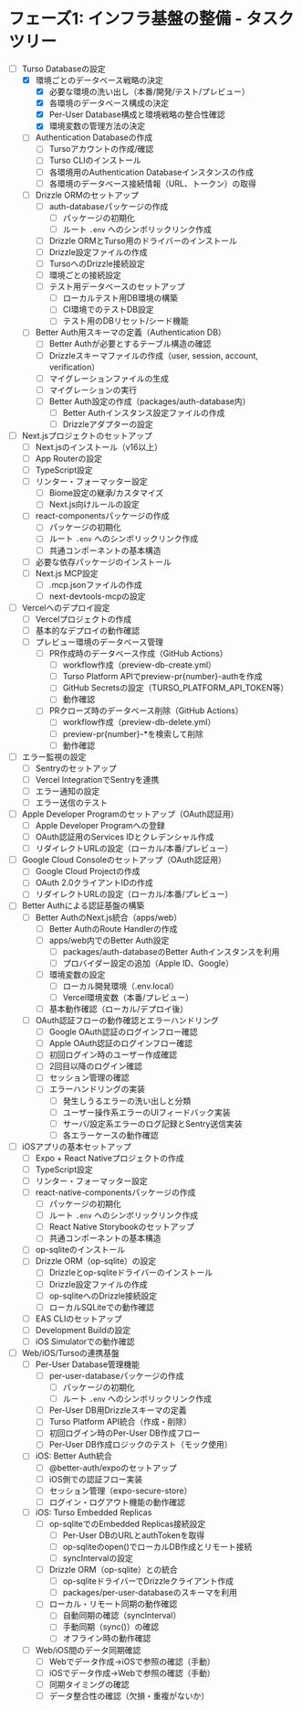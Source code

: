 # フェーズ1: インフラ基盤の整備 - タスクツリー

- [ ] Turso Databaseの設定
  - [x] 環境ごとのデータベース戦略の決定
    - [x] 必要な環境の洗い出し（本番/開発/テスト/プレビュー）
    - [x] 各環境のデータベース構成の決定
    - [x] Per-User Database構成と環境戦略の整合性確認
    - [x] 環境変数の管理方法の決定
  - [ ] Authentication Databaseの作成
    - [ ] Tursoアカウントの作成/確認
    - [ ] Turso CLIのインストール
    - [ ] 各環境用のAuthentication Databaseインスタンスの作成
    - [ ] 各環境のデータベース接続情報（URL、トークン）の取得
  - [ ] Drizzle ORMのセットアップ
    - [ ] auth-databaseパッケージの作成
      - [ ] パッケージの初期化
      - [ ] ルート `.env` へのシンボリックリンク作成
    - [ ] Drizzle ORMとTurso用のドライバーのインストール
    - [ ] Drizzle設定ファイルの作成
    - [ ] TursoへのDrizzle接続設定
    - [ ] 環境ごとの接続設定
    - [ ] テスト用データベースのセットアップ
      - [ ] ローカルテスト用DB環境の構築
      - [ ] CI環境でのテストDB設定
      - [ ] テスト用のDBリセット/シード機能
  - [ ] Better Auth用スキーマの定義（Authentication DB）
    - [ ] Better Authが必要とするテーブル構造の確認
    - [ ] Drizzleスキーマファイルの作成（user, session, account, verification）
    - [ ] マイグレーションファイルの生成
    - [ ] マイグレーションの実行
    - [ ] Better Auth設定の作成（packages/auth-database内）
      - [ ] Better Authインスタンス設定ファイルの作成
      - [ ] Drizzleアダプターの設定

- [ ] Next.jsプロジェクトのセットアップ
  - [ ] Next.jsのインストール（v16以上）
  - [ ] App Routerの設定
  - [ ] TypeScript設定
  - [ ] リンター・フォーマッター設定
    - [ ] Biome設定の継承/カスタマイズ
    - [ ] Next.js向けルールの設定
  - [ ] react-componentsパッケージの作成
    - [ ] パッケージの初期化
    - [ ] ルート `.env` へのシンボリックリンク作成
    - [ ] 共通コンポーネントの基本構造
  - [ ] 必要な依存パッケージのインストール
  - [ ] Next.js MCP設定
    - [ ] .mcp.jsonファイルの作成
    - [ ] next-devtools-mcpの設定

- [ ] Vercelへのデプロイ設定
  - [ ] Vercelプロジェクトの作成
  - [ ] 基本的なデプロイの動作確認
  - [ ] プレビュー環境のデータベース管理
    - [ ] PR作成時のデータベース作成（GitHub Actions）
      - [ ] workflow作成（preview-db-create.yml）
      - [ ] Turso Platform APIでpreview-pr{number}-authを作成
      - [ ] GitHub Secretsの設定（TURSO_PLATFORM_API_TOKEN等）
      - [ ] 動作確認
    - [ ] PRクローズ時のデータベース削除（GitHub Actions）
      - [ ] workflow作成（preview-db-delete.yml）
      - [ ] preview-pr{number}-*を検索して削除
      - [ ] 動作確認

- [ ] エラー監視の設定
  - [ ] Sentryのセットアップ
  - [ ] Vercel IntegrationでSentryを連携
  - [ ] エラー通知の設定
  - [ ] エラー送信のテスト

- [ ] Apple Developer Programのセットアップ（OAuth認証用）
  - [ ] Apple Developer Programへの登録
  - [ ] OAuth認証用のServices IDとクレデンシャル作成
  - [ ] リダイレクトURLの設定（ローカル/本番/プレビュー）

- [ ] Google Cloud Consoleのセットアップ（OAuth認証用）
  - [ ] Google Cloud Projectの作成
  - [ ] OAuth 2.0クライアントIDの作成
  - [ ] リダイレクトURLの設定（ローカル/本番/プレビュー）

- [ ] Better Authによる認証基盤の構築
  - [ ] Better AuthのNext.js統合（apps/web）
    - [ ] Better AuthのRoute Handlerの作成
    - [ ] apps/web内でのBetter Auth設定
      - [ ] packages/auth-databaseのBetter Authインスタンスを利用
      - [ ] プロバイダー設定の追加（Apple ID、Google）
    - [ ] 環境変数の設定
      - [ ] ローカル開発環境（.env.local）
      - [ ] Vercel環境変数（本番/プレビュー）
    - [ ] 基本動作確認（ローカル/デプロイ後）
  - [ ] OAuth認証フローの動作確認とエラーハンドリング
    - [ ] Google OAuth認証のログインフロー確認
    - [ ] Apple OAuth認証のログインフロー確認
    - [ ] 初回ログイン時のユーザー作成確認
    - [ ] 2回目以降のログイン確認
    - [ ] セッション管理の確認
    - [ ] エラーハンドリングの実装
      - [ ] 発生しうるエラーの洗い出しと分類
      - [ ] ユーザー操作系エラーのUIフィードバック実装
      - [ ] サーバ/設定系エラーのログ記録とSentry送信実装
      - [ ] 各エラーケースの動作確認

- [ ] iOSアプリの基本セットアップ
  - [ ] Expo + React Nativeプロジェクトの作成
  - [ ] TypeScript設定
  - [ ] リンター・フォーマッター設定
  - [ ] react-native-componentsパッケージの作成
    - [ ] パッケージの初期化
    - [ ] ルート `.env` へのシンボリックリンク作成
    - [ ] React Native Storybookのセットアップ
    - [ ] 共通コンポーネントの基本構造
  - [ ] op-sqliteのインストール
  - [ ] Drizzle ORM（op-sqlite）の設定
    - [ ] Drizzleとop-sqliteドライバーのインストール
    - [ ] Drizzle設定ファイルの作成
    - [ ] op-sqliteへのDrizzle接続設定
    - [ ] ローカルSQLiteでの動作確認
  - [ ] EAS CLIのセットアップ
  - [ ] Development Buildの設定
  - [ ] iOS Simulatorでの動作確認

- [ ] Web/iOS/Tursoの連携基盤
  - [ ] Per-User Database管理機能
    - [ ] per-user-databaseパッケージの作成
      - [ ] パッケージの初期化
      - [ ] ルート `.env` へのシンボリックリンク作成
    - [ ] Per-User DB用Drizzleスキーマの定義
    - [ ] Turso Platform API統合（作成・削除）
    - [ ] 初回ログイン時のPer-User DB作成フロー
    - [ ] Per-User DB作成ロジックのテスト（モック使用）
  - [ ] iOS: Better Auth統合
    - [ ] @better-auth/expoのセットアップ
    - [ ] iOS側での認証フロー実装
    - [ ] セッション管理（expo-secure-store）
    - [ ] ログイン・ログアウト機能の動作確認
  - [ ] iOS: Turso Embedded Replicas
    - [ ] op-sqliteでのEmbedded Replicas接続設定
      - [ ] Per-User DBのURLとauthTokenを取得
      - [ ] op-sqliteのopen()でローカルDB作成とリモート接続
      - [ ] syncIntervalの設定
    - [ ] Drizzle ORM（op-sqlite）との統合
      - [ ] op-sqliteドライバーでDrizzleクライアント作成
      - [ ] packages/per-user-databaseのスキーマを利用
    - [ ] ローカル・リモート同期の動作確認
      - [ ] 自動同期の確認（syncInterval）
      - [ ] 手動同期（sync()）の確認
      - [ ] オフライン時の動作確認
  - [ ] Web/iOS間のデータ同期確認
    - [ ] Webでデータ作成→iOSで参照の確認（手動）
    - [ ] iOSでデータ作成→Webで参照の確認（手動）
    - [ ] 同期タイミングの確認
    - [ ] データ整合性の確認（欠損・重複がないか）
